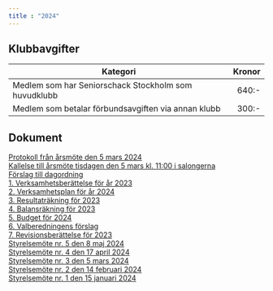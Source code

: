 ```yaml
---
title : "2024"
---
```


## Klubbavgifter

|Kategori|Kronor|
|-|-:|
|Medlem som har Seniorschack Stockholm som huvudklubb|640:-|
|Medlem som betalar förbundsavgiften via annan klubb|300:-|

## Dokument

[Protokoll från årsmöte den 5 mars 2024](https://www.seniorschackstockholm.se/htmfiler/Protokoll_arsmote_2024.pdf)  
[Kallelse till årsmöte tisdagen den 5 mars kl. 11:00 i salongerna](https://www.seniorschackstockholm.se/htmfiler/Kallelse_arsmote_2024.pdf)  
[Förslag till dagordning](https://www.seniorschackstockholm.se/htmfiler/SrS_Dagordning_årsmöte_2024.pdf)  
[1. Verksamhetsberättelse för år 2023](https://www.seniorschackstockholm.se/htmfiler/SrS_Verksamhetsberättelse%202023.pdf)  
[2. Verksamhetsplan för år 2024](https://www.seniorschackstockholm.se/htmfiler/SrS_Verksamhetsplan_för_2024.pdf)  
[3. Resultaträkning för 2023](https://www.seniorschackstockholm.se/htmfiler/SrS_Resultaträkning_2023.pdf)  
[4. Balansräkning för 2023](https://www.seniorschackstockholm.se/htmfiler/SrS_Balansräkning_2023_12_31.pdf)  
[5. Budget för 2024](https://www.seniorschackstockholm.se/htmfiler/SrS_Budget_2024.pdf)  
[6. Valberedningens förslag](https://www.seniorschackstockholm.se/htmfiler/SrS_Valberedningens_Förslag_2024.pdf)  
[7. Revisionsberättelse för 2023](https://www.seniorschackstockholm.se/htmfiler/SrS_Revisionsberattelse_2023.pdf)  
[Styrelsemöte nr. 5 den 8 maj 2024](https://www.seniorschackstockholm.se/htmfiler/Protokoll_SrS_nr5_2024.pdf)  
[Styrelsemöte nr. 4 den 17 april 2024](https://www.seniorschackstockholm.se/htmfiler/Protokoll_SrS_nr4_2024.pdf)  
[Styrelsemöte nr. 3 den 5 mars 2024](https://www.seniorschackstockholm.se/htmfiler/Protokoll_SrS_nr3_2024.pdf)  
[Styrelsemöte nr. 2 den 14 februari 2024](https://www.seniorschackstockholm.se/htmfiler/Protokoll_SrS_nr2_2024.pdf)  
[Styrelsemöte nr. 1 den 15 januari 2024](https://www.seniorschackstockholm.se/htmfiler/Protokoll_SrS_nr1_2024.pdf)  